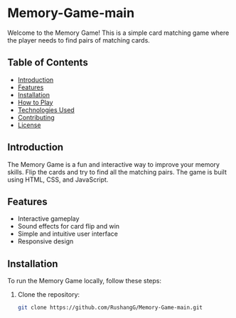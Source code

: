 # Memory-Game-main

Welcome to the Memory Game! This is a simple card matching game where the player needs to find pairs of matching cards.

## Table of Contents

- [Introduction](#introduction)
- [Features](#features)
- [Installation](#installation)
- [How to Play](#how-to-play)
- [Technologies Used](#technologies-used)
- [Contributing](#contributing)
- [License](#license)

## Introduction

The Memory Game is a fun and interactive way to improve your memory skills. Flip the cards and try to find all the matching pairs. The game is built using HTML, CSS, and JavaScript.

## Features

- Interactive gameplay
- Sound effects for card flip and win
- Simple and intuitive user interface
- Responsive design

## Installation

To run the Memory Game locally, follow these steps:

1. Clone the repository:
   ```bash
   git clone https://github.com/RushangG/Memory-Game-main.git
